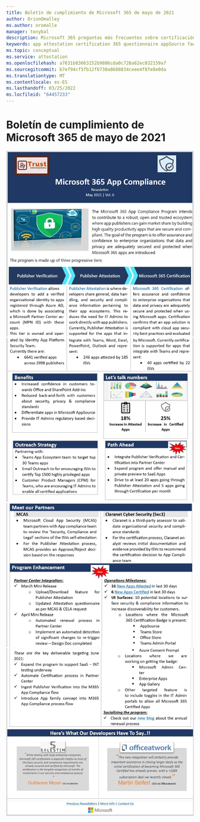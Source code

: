 ```yaml
---
title: Boletín de cumplimiento de Microsoft 365 de mayo de 2021
author: OrionOmalley
ms.author: oromalle
manager: tonybal
description: Microsoft 365 preguntas más frecuentes sobre certificación
keywords: app attestation certification 365 questionnaire appSource faq newsletter
ms.topic: conceptual
ms.service: attestation
ms.openlocfilehash: a7631b83663152b9806cda0c728a62ec032159a7
ms.sourcegitcommit: b7ef94cf5fb12f6730a8688834ceee4f8fe8e0da
ms.translationtype: MT
ms.contentlocale: es-ES
ms.lasthandoff: 03/25/2022
ms.locfileid: "64457233"
---
```

# <a name="may-2021-microsoft-365-app-compliance-newsletter"></a>Boletín de cumplimiento de Microsoft 365 de mayo de 2021

![Picture1Picture1Picture1Picture1](../media/May2021Newsletter1.JPG)
![](../media/May2021Newsletter2.JPG)
![](../media/May2021Newsletter3.JPG)
![](../media/May2021Newsletter4.JPG)
